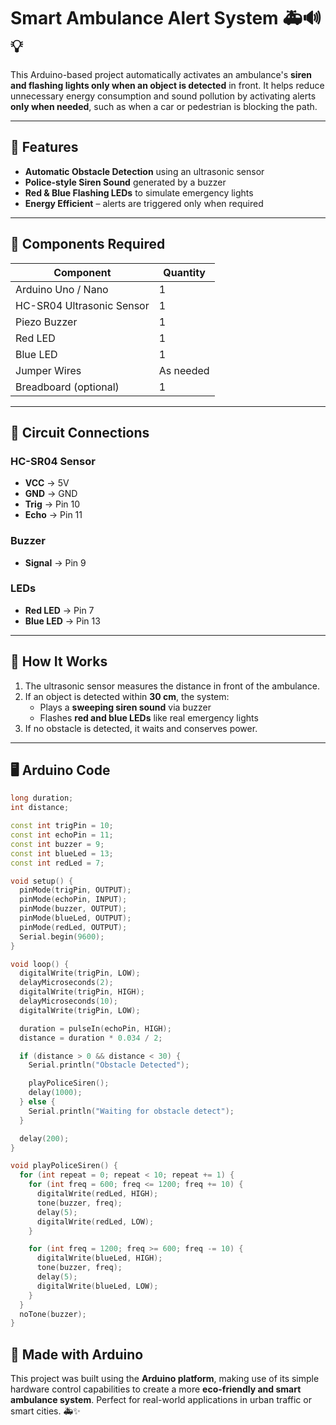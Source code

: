 # Smart Ambulance Alert System 🚑🔊💡

This Arduino-based project automatically activates an ambulance's **siren and flashing lights only when an object is detected** in front. It helps reduce unnecessary energy consumption and sound pollution by activating alerts **only when needed**, such as when a car or pedestrian is blocking the path.

---

## 🔧 Features

- **Automatic Obstacle Detection** using an ultrasonic sensor  
- **Police-style Siren Sound** generated by a buzzer  
- **Red & Blue Flashing LEDs** to simulate emergency lights  
- **Energy Efficient** – alerts are triggered only when required  

---

## 🧰 Components Required

| Component               | Quantity |
|------------------------|----------|
| Arduino Uno / Nano     | 1        |
| HC-SR04 Ultrasonic Sensor | 1     |
| Piezo Buzzer           | 1        |
| Red LED                | 1        |
| Blue LED               | 1        |
| Jumper Wires           | As needed |
| Breadboard (optional)  | 1        |

---

## 🔌 Circuit Connections

### HC-SR04 Sensor
- **VCC** → 5V  
- **GND** → GND  
- **Trig** → Pin 10  
- **Echo** → Pin 11  

### Buzzer
- **Signal** → Pin 9  

### LEDs
- **Red LED** → Pin 7  
- **Blue LED** → Pin 13  

---

## 🧠 How It Works

1. The ultrasonic sensor measures the distance in front of the ambulance.
2. If an object is detected within **30 cm**, the system:
   - Plays a **sweeping siren sound** via buzzer
   - Flashes **red and blue LEDs** like real emergency lights  
3. If no obstacle is detected, it waits and conserves power.

---

## 🖥 Arduino Code

```cpp
long duration;
int distance;

const int trigPin = 10;
const int echoPin = 11;
const int buzzer = 9;
const int blueLed = 13;
const int redLed = 7;

void setup() {
  pinMode(trigPin, OUTPUT);
  pinMode(echoPin, INPUT);
  pinMode(buzzer, OUTPUT);
  pinMode(blueLed, OUTPUT);
  pinMode(redLed, OUTPUT);
  Serial.begin(9600);
}

void loop() {
  digitalWrite(trigPin, LOW);
  delayMicroseconds(2);
  digitalWrite(trigPin, HIGH);
  delayMicroseconds(10);
  digitalWrite(trigPin, LOW);

  duration = pulseIn(echoPin, HIGH);
  distance = duration * 0.034 / 2;

  if (distance > 0 && distance < 30) {
    Serial.println("Obstacle Detected");

    playPoliceSiren();
    delay(1000);
  } else {
    Serial.println("Waiting for obstacle detect");
  }

  delay(200);
}

void playPoliceSiren() {
  for (int repeat = 0; repeat < 10; repeat += 1) {
    for (int freq = 600; freq <= 1200; freq += 10) {
      digitalWrite(redLed, HIGH);
      tone(buzzer, freq);
      delay(5);
      digitalWrite(redLed, LOW);
    }

    for (int freq = 1200; freq >= 600; freq -= 10) {
      digitalWrite(blueLed, HIGH);
      tone(buzzer, freq);
      delay(5);
      digitalWrite(blueLed, LOW);
    }
  }
  noTone(buzzer);
}
```

## 🔧 Made with Arduino

This project was built using the **Arduino platform**, making use of its simple hardware control capabilities to create a more **eco-friendly and smart ambulance system**. Perfect for real-world applications in urban traffic or smart cities. 🚑✨
